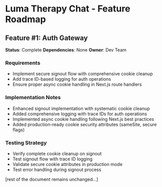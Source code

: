 # Luma Therapy Chat - Feature Roadmap

## Feature #1: Auth Gateway
**Status**: Complete
**Dependencies**: None
**Owner**: Dev Team

### Requirements
- Implement secure signout flow with comprehensive cookie cleanup
- Add trace ID-based logging for auth operations
- Ensure proper async cookie handling in Next.js route handlers

### Implementation Notes
- Enhanced signout implementation with systematic cookie cleanup
- Added comprehensive logging with trace IDs for auth operations
- Implemented async cookie handling following Next.js best practices
- Added production-ready cookie security attributes (sameSite, secure flags)

### Testing Strategy
- Verify complete cookie cleanup on signout
- Test signout flow with trace ID logging
- Validate secure cookie attributes in production mode
- Test error handling during signout process

[rest of the document remains unchanged...] 